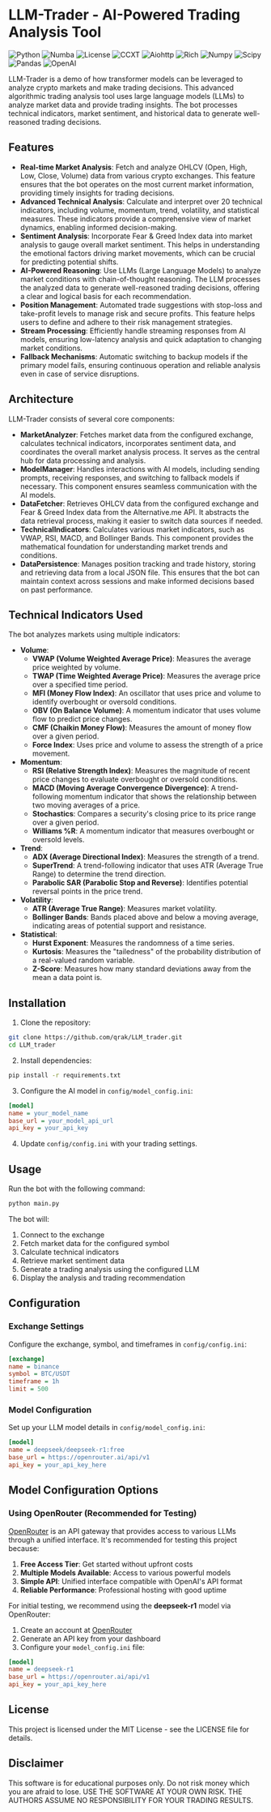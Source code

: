 # LLM-Trader - AI-Powered Trading Analysis Tool

![Python](https://img.shields.io/badge/python-3.13+-blue.svg)
![Numba](https://img.shields.io/badge/numba-0.61.0-blue.svg)
![License](https://img.shields.io/badge/license-MIT-green.svg)
![CCXT](https://img.shields.io/badge/ccxt-4.4.52-blue.svg)
![Aiohttp](https://img.shields.io/badge/aiohttp-3.10.11-blue.svg)
![Rich](https://img.shields.io/badge/rich-13.9.4-blue.svg)
![Numpy](https://img.shields.io/badge/numpy-2.1.3-blue.svg)
![Scipy](https://img.shields.io/badge/scipy-1.15.1-blue.svg)
![Pandas](https://img.shields.io/badge/pandas-2.2.3-blue.svg)
![OpenAI](https://img.shields.io/badge/openai-1.61.0-blue.svg)

LLM-Trader is a demo of how transformer models can be leveraged to analyze crypto markets and make trading decisions. This advanced algorithmic trading analysis tool uses large language models (LLMs) to analyze market data and provide trading insights. The bot processes technical indicators, market sentiment, and historical data to generate well-reasoned trading decisions.

## Features

- **Real-time Market Analysis**: Fetch and analyze OHLCV (Open, High, Low, Close, Volume) data from various crypto exchanges. This feature ensures that the bot operates on the most current market information, providing timely insights for trading decisions.
- **Advanced Technical Analysis**: Calculate and interpret over 20 technical indicators, including volume, momentum, trend, volatility, and statistical measures. These indicators provide a comprehensive view of market dynamics, enabling informed decision-making.
- **Sentiment Analysis**: Incorporate Fear & Greed Index data into market analysis to gauge overall market sentiment. This helps in understanding the emotional factors driving market movements, which can be crucial for predicting potential shifts.
- **AI-Powered Reasoning**: Use LLMs (Large Language Models) to analyze market conditions with chain-of-thought reasoning. The LLM processes the analyzed data to generate well-reasoned trading decisions, offering a clear and logical basis for each recommendation.
- **Position Management**: Automated trade suggestions with stop-loss and take-profit levels to manage risk and secure profits. This feature helps users to define and adhere to their risk management strategies.
- **Stream Processing**: Efficiently handle streaming responses from AI models, ensuring low-latency analysis and quick adaptation to changing market conditions.
- **Fallback Mechanisms**: Automatic switching to backup models if the primary model fails, ensuring continuous operation and reliable analysis even in case of service disruptions.

## Architecture

LLM-Trader consists of several core components:

- **MarketAnalyzer**: Fetches market data from the configured exchange, calculates technical indicators, incorporates sentiment data, and coordinates the overall market analysis process. It serves as the central hub for data processing and analysis.
- **ModelManager**: Handles interactions with AI models, including sending prompts, receiving responses, and switching to fallback models if necessary. This component ensures seamless communication with the AI models.
- **DataFetcher**: Retrieves OHLCV data from the configured exchange and Fear & Greed Index data from the Alternative.me API. It abstracts the data retrieval process, making it easier to switch data sources if needed.
- **TechnicalIndicators**: Calculates various market indicators, such as VWAP, RSI, MACD, and Bollinger Bands. This component provides the mathematical foundation for understanding market trends and conditions.
- **DataPersistence**: Manages position tracking and trade history, storing and retrieving data from a local JSON file. This ensures that the bot can maintain context across sessions and make informed decisions based on past performance.

## Technical Indicators Used

The bot analyzes markets using multiple indicators:

- **Volume**:
    - **VWAP (Volume Weighted Average Price)**: Measures the average price weighted by volume.
    - **TWAP (Time Weighted Average Price)**: Measures the average price over a specified time period.
    - **MFI (Money Flow Index)**: An oscillator that uses price and volume to identify overbought or oversold conditions.
    - **OBV (On Balance Volume)**: A momentum indicator that uses volume flow to predict price changes.
    - **CMF (Chaikin Money Flow)**: Measures the amount of money flow over a given period.
    - **Force Index**: Uses price and volume to assess the strength of a price movement.
- **Momentum**:
    - **RSI (Relative Strength Index)**: Measures the magnitude of recent price changes to evaluate overbought or oversold conditions.
    - **MACD (Moving Average Convergence Divergence)**: A trend-following momentum indicator that shows the relationship between two moving averages of a price.
    - **Stochastics**: Compares a security's closing price to its price range over a given period.
    - **Williams %R**: A momentum indicator that measures overbought or oversold levels.
- **Trend**:
    - **ADX (Average Directional Index)**: Measures the strength of a trend.
    - **SuperTrend**: A trend-following indicator that uses ATR (Average True Range) to determine the trend direction.
    - **Parabolic SAR (Parabolic Stop and Reverse)**: Identifies potential reversal points in the price trend.
- **Volatility**:
    - **ATR (Average True Range)**: Measures market volatility.
    - **Bollinger Bands**: Bands placed above and below a moving average, indicating areas of potential support and resistance.
- **Statistical**:
    - **Hurst Exponent**: Measures the randomness of a time series.
    - **Kurtosis**: Measures the "tailedness" of the probability distribution of a real-valued random variable.
    - **Z-Score**: Measures how many standard deviations away from the mean a data point is.

## Installation

1. Clone the repository:
```bash
git clone https://github.com/qrak/LLM_trader.git
cd LLM_trader
```

2. Install dependencies:
```bash
pip install -r requirements.txt
```

3. Configure the AI model in `config/model_config.ini`:
```ini
[model]
name = your_model_name
base_url = your_model_api_url
api_key = your_api_key
```

4. Update `config/config.ini` with your trading settings.

## Usage

Run the bot with the following command:

```bash
python main.py
```

The bot will:
1. Connect to the exchange
2. Fetch market data for the configured symbol
3. Calculate technical indicators
4. Retrieve market sentiment data
5. Generate a trading analysis using the configured LLM
6. Display the analysis and trading recommendation

## Configuration

### Exchange Settings
Configure the exchange, symbol, and timeframes in `config/config.ini`:

```ini
[exchange]
name = binance
symbol = BTC/USDT
timeframe = 1h
limit = 500
```

### Model Configuration
Set up your LLM model details in `config/model_config.ini`:

```ini
[model]
name = deepseek/deepseek-r1:free
base_url = https://openrouter.ai/api/v1
api_key = your_api_key_here
```

## Model Configuration Options

### Using OpenRouter (Recommended for Testing)

[OpenRouter](https://openrouter.ai/) is an API gateway that provides access to various LLMs through a unified interface. It's recommended for testing this project because:

1. **Free Access Tier**: Get started without upfront costs
2. **Multiple Models Available**: Access to various powerful models
3. **Simple API**: Unified interface compatible with OpenAI's API format
4. **Reliable Performance**: Professional hosting with good uptime

For initial testing, we recommend using the **deepseek-r1** model via OpenRouter:

1. Create an account at [OpenRouter](https://openrouter.ai/)
2. Generate an API key from your dashboard
3. Configure your `model_config.ini` file:
```ini
[model]
name = deepseek-r1
base_url = https://openrouter.ai/api/v1
api_key = your_api_key_here
```

## License

This project is licensed under the MIT License - see the LICENSE file for details.

## Disclaimer

This software is for educational purposes only. Do not risk money which you are afraid to lose. USE THE SOFTWARE AT YOUR OWN RISK. THE AUTHORS ASSUME NO RESPONSIBILITY FOR YOUR TRADING RESULTS.
